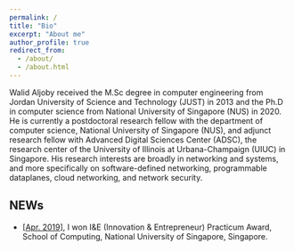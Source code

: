 ```yaml
---
permalink: /
title: "Bio"
excerpt: "About me"
author_profile: true
redirect_from: 
  - /about/
  - /about.html
---
```


Walid Aljoby received the M.Sc degree in computer engineering from Jordan University of Science and Technology (JUST) in 2013 and the Ph.D in computer science from National University of Singapore (NUS) in 2020. He is currently a postdoctoral research fellow with the department of computer science, National University of Singapore (NUS), and adjunct research fellow with Advanced Digital Sciences Center (ADSC), the research center of the University of Illinois at Urbana-Champaign (UIUC) in Singapore. His research interests are broadly in networking and systems, and more specifically on software-defined networking, programmable dataplanes, cloud networking, and network security.




NEWs
-------------------
<ul>
<li>
<a href="https://www.comp.nus.edu.sg/entrepreneurship/awards/iepsocwinners">[Apr. 2019]</a>, I won I&E (Innovation & Entrepreneur) Practicum Award, School of Computing, National University of Singapore,
Singapore.
</li>
</ul>